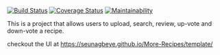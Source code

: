 [![Build Status](https://travis-ci.org/SEUNAGBEYE/More-Recipes.svg?branch=server-developing)](https://travis-ci.org/SEUNAGBEYE/More-Recipes)
[![Coverage Status](https://coveralls.io/repos/github/SEUNAGBEYE/More-Recipes/badge.svg?branch=development)](https://coveralls.io/github/SEUNAGBEYE/More-Recipes?branch=development)
[![Maintainability](https://api.codeclimate.com/v1/badges/cfa1eddd9d86ea7c5b4d/maintainability)](https://codeclimate.com/github/SEUNAGBEYE/More-Recipes/maintainability)

This is a project that allows users to upload, search, review, up-vote and down-vote a recipe.

checkout the UI at https://seunagbeye.github.io/More-Recipes/template/

